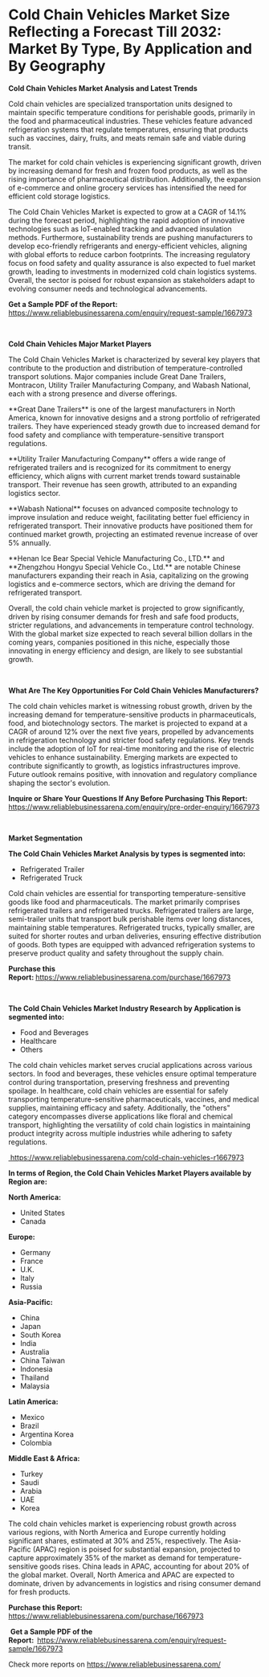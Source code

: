 <p><h1>Cold Chain Vehicles Market Size Reflecting a Forecast Till 2032: Market By Type, By Application and By Geography</h1></p><p><strong>Cold Chain Vehicles Market Analysis and Latest Trends</strong></p>
<p><p>Cold chain vehicles are specialized transportation units designed to maintain specific temperature conditions for perishable goods, primarily in the food and pharmaceutical industries. These vehicles feature advanced refrigeration systems that regulate temperatures, ensuring that products such as vaccines, dairy, fruits, and meats remain safe and viable during transit. </p><p>The market for cold chain vehicles is experiencing significant growth, driven by increasing demand for fresh and frozen food products, as well as the rising importance of pharmaceutical distribution. Additionally, the expansion of e-commerce and online grocery services has intensified the need for efficient cold storage logistics. </p><p>The Cold Chain Vehicles Market is expected to grow at a CAGR of 14.1% during the forecast period, highlighting the rapid adoption of innovative technologies such as IoT-enabled tracking and advanced insulation methods. Furthermore, sustainability trends are pushing manufacturers to develop eco-friendly refrigerants and energy-efficient vehicles, aligning with global efforts to reduce carbon footprints. The increasing regulatory focus on food safety and quality assurance is also expected to fuel market growth, leading to investments in modernized cold chain logistics systems. Overall, the sector is poised for robust expansion as stakeholders adapt to evolving consumer needs and technological advancements.</p></p>
<p><strong>Get a Sample PDF of the Report:&nbsp;</strong> <a href="https://www.reliablebusinessarena.com/enquiry/request-sample/1667973?utm_campaign=3041&utm_medium=2&utm_source=Github&utm_content=ia&utm_term=06032025&utm_id=cold-chain-vehicles">https://www.reliablebusinessarena.com/enquiry/request-sample/1667973</a></p>
<p>&nbsp;</p>
<p><strong>Cold Chain Vehicles Major Market Players</strong></p>
<p><p>The Cold Chain Vehicles Market is characterized by several key players that contribute to the production and distribution of temperature-controlled transport solutions. Major companies include Great Dane Trailers, Montracon, Utility Trailer Manufacturing Company, and Wabash National, each with a strong presence and diverse offerings.</p><p>**Great Dane Trailers** is one of the largest manufacturers in North America, known for innovative designs and a strong portfolio of refrigerated trailers. They have experienced steady growth due to increased demand for food safety and compliance with temperature-sensitive transport regulations.</p><p>**Utility Trailer Manufacturing Company** offers a wide range of refrigerated trailers and is recognized for its commitment to energy efficiency, which aligns with current market trends toward sustainable transport. Their revenue has seen growth, attributed to an expanding logistics sector.</p><p>**Wabash National** focuses on advanced composite technology to improve insulation and reduce weight, facilitating better fuel efficiency in refrigerated transport. Their innovative products have positioned them for continued market growth, projecting an estimated revenue increase of over 5% annually.</p><p>**Henan Ice Bear Special Vehicle Manufacturing Co., LTD.** and **Zhengzhou Hongyu Special Vehicle Co., Ltd.** are notable Chinese manufacturers expanding their reach in Asia, capitalizing on the growing logistics and e-commerce sectors, which are driving the demand for refrigerated transport.</p><p>Overall, the cold chain vehicle market is projected to grow significantly, driven by rising consumer demands for fresh and safe food products, stricter regulations, and advancements in temperature control technology. With the global market size expected to reach several billion dollars in the coming years, companies positioned in this niche, especially those innovating in energy efficiency and design, are likely to see substantial growth.</p></p>
<p>&nbsp;</p>
<p><strong>What Are The Key Opportunities For Cold Chain Vehicles Manufacturers?</strong></p>
<p><p>The cold chain vehicles market is witnessing robust growth, driven by the increasing demand for temperature-sensitive products in pharmaceuticals, food, and biotechnology sectors. The market is projected to expand at a CAGR of around 12% over the next five years, propelled by advancements in refrigeration technology and stricter food safety regulations. Key trends include the adoption of IoT for real-time monitoring and the rise of electric vehicles to enhance sustainability. Emerging markets are expected to contribute significantly to growth, as logistics infrastructures improve. Future outlook remains positive, with innovation and regulatory compliance shaping the sector's evolution.</p></p>
<p><strong>Inquire or Share Your Questions If Any Before Purchasing This Report:</strong> <a href="https://www.reliablebusinessarena.com/enquiry/pre-order-enquiry/1667973?utm_campaign=3041&utm_medium=2&utm_source=Github&utm_content=ia&utm_term=06032025&utm_id=cold-chain-vehicles">https://www.reliablebusinessarena.com/enquiry/pre-order-enquiry/1667973</a></p>
<p>&nbsp;</p>
<p><strong>Market Segmentation</strong></p>
<p><strong>The Cold Chain Vehicles Market Analysis by types is segmented into:</strong></p>
<p><ul><li>Refrigerated Trailer</li><li>Refrigerated Truck</li></ul></p>
<p><p>Cold chain vehicles are essential for transporting temperature-sensitive goods like food and pharmaceuticals. The market primarily comprises refrigerated trailers and refrigerated trucks. Refrigerated trailers are large, semi-trailer units that transport bulk perishable items over long distances, maintaining stable temperatures. Refrigerated trucks, typically smaller, are suited for shorter routes and urban deliveries, ensuring effective distribution of goods. Both types are equipped with advanced refrigeration systems to preserve product quality and safety throughout the supply chain.</p></p>
<p><strong>Purchase this Report:&nbsp;</strong><a href="https://www.reliablebusinessarena.com/purchase/1667973?utm_campaign=3041&utm_medium=2&utm_source=Github&utm_content=ia&utm_term=06032025&utm_id=cold-chain-vehicles">https://www.reliablebusinessarena.com/purchase/1667973</a></p>
<p>&nbsp;</p>
<p><strong>The Cold Chain Vehicles Market Industry Research by Application is segmented into:</strong></p>
<p><ul><li>Food and Beverages</li><li>Healthcare</li><li>Others</li></ul></p>
<p><p>The cold chain vehicles market serves crucial applications across various sectors. In food and beverages, these vehicles ensure optimal temperature control during transportation, preserving freshness and preventing spoilage. In healthcare, cold chain vehicles are essential for safely transporting temperature-sensitive pharmaceuticals, vaccines, and medical supplies, maintaining efficacy and safety. Additionally, the "others" category encompasses diverse applications like floral and chemical transport, highlighting the versatility of cold chain logistics in maintaining product integrity across multiple industries while adhering to safety regulations.</p></p>
<p><a href="https://www.reliablebusinessarena.com/cold-chain-vehicles-r1667973?utm_campaign=3041&utm_medium=2&utm_source=Github&utm_content=ia&utm_term=06032025&utm_id=cold-chain-vehicles">&nbsp;https://www.reliablebusinessarena.com/cold-chain-vehicles-r1667973</a></p>
<p><strong>In terms of Region, the Cold Chain Vehicles Market Players available by Region are:</strong></p>
<p>
    <p> <strong> North America: </strong>
        <ul>
            <li>United States</li>
            <li>Canada</li>
        </ul>
        </p> 
    <p> <strong> Europe: </strong>
        <ul>
            <li>Germany</li>
            <li>France</li>
            <li>U.K.</li>
            <li>Italy</li>
            <li>Russia</li>
        </ul>
        </p> 
    <p> <strong> Asia-Pacific: </strong>
        <ul>
            <li>China</li>
            <li>Japan</li>
            <li>South Korea</li>
            <li>India</li>
            <li>Australia</li>
            <li>China Taiwan</li>
            <li>Indonesia</li>
            <li>Thailand</li>
            <li>Malaysia</li>
        </ul>
        </p> 
    <p> <strong> Latin America: </strong>
        <ul>
            <li>Mexico</li>
            <li>Brazil</li>
            <li>Argentina Korea</li>
            <li>Colombia</li>
        </ul>
        </p> 
    <p> <strong> Middle East & Africa: </strong>
        <ul>
            <li>Turkey</li>
            <li>Saudi</li>
            <li>Arabia</li>
            <li>UAE</li>
            <li>Korea</li>
        </ul>
    </p>
    </p>
<p><p>The cold chain vehicles market is experiencing robust growth across various regions, with North America and Europe currently holding significant shares, estimated at 30% and 25%, respectively. The Asia-Pacific (APAC) region is poised for substantial expansion, projected to capture approximately 35% of the market as demand for temperature-sensitive goods rises. China leads in APAC, accounting for about 20% of the global market. Overall, North America and APAC are expected to dominate, driven by advancements in logistics and rising consumer demand for fresh products.</p></p>
<p><strong>Purchase this Report: </strong><a href="https://www.reliablebusinessarena.com/purchase/1667973?utm_campaign=3041&utm_medium=2&utm_source=Github&utm_content=ia&utm_term=06032025&utm_id=cold-chain-vehicles">https://www.reliablebusinessarena.com/purchase/1667973</a></p>
<p>&nbsp;<strong>Get a Sample PDF of the Report:&nbsp;&nbsp;</strong><a href="https://www.reliablebusinessarena.com/enquiry/request-sample/1667973?utm_campaign=3041&utm_medium=2&utm_source=Github&utm_content=ia&utm_term=06032025&utm_id=cold-chain-vehicles">https://www.reliablebusinessarena.com/enquiry/request-sample/1667973</a></p>
<p><strong></strong></p>
<p>Check more reports on <a href="https://www.reliablebusinessarena.com/?utm_campaign=3041&utm_medium=2&utm_source=Github&utm_content=ia&utm_term=06032025&utm_id=cold-chain-vehicles">https://www.reliablebusinessarena.com/</a></p>